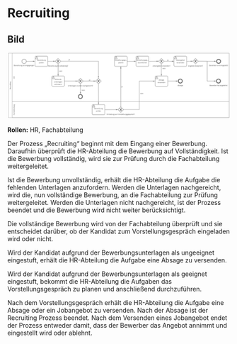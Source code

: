 # Recruiting
## Bild
<img src="./Recruiting.PNG">

**Rollen:** HR, Fachabteilung

Der Prozess „Recruiting“ beginnt mit dem Eingang einer Bewerbung. Daraufhin überprüft die HR-Abteilung die Bewerbung auf Vollständigkeit. Ist die Bewerbung vollständig, wird sie zur Prüfung durch die Fachabteilung weitergeleitet.

Ist die Bewerbung unvollständig, erhält die HR-Abteilung die Aufgabe die fehlenden Unterlagen anzufordern. Werden die Unterlagen nachgereicht, wird die, nun vollständige Bewerbung, an die Fachabteilung zur Prüfung weitergeleitet. Werden die Unterlagen nicht nachgereicht, ist der Prozess beendet und die Bewerbung wird nicht weiter berücksichtigt.

Die vollständige Bewerbung wird von der Fachabteilung überprüft und sie entscheidet darüber, ob der Kandidat zum Vorstellungsgespräch eingeladen wird oder nicht.

Wird der Kandidat aufgrund der Bewerbungsunterlagen als ungeeignet eingestuft, erhält die HR-Abteilung die Aufgabe eine Absage zu versenden.

Wird der Kandidat aufgrund der Bewerbungsunterlagen als geeignet eingestuft, bekommt die HR-Abteilung die Aufgaben das Vorstellungsgespräch zu planen und anschließend durchzuführen.

Nach dem Vorstellungsgespräch erhält die HR-Abteilung die Aufgabe eine Absage oder ein Jobangebot zu versenden. Nach der Absage ist der Recruiting Prozess beendet. Nach dem Versenden eines Jobangebot endet der Prozess entweder damit, dass der Bewerber das Angebot annimmt und eingestellt wird oder ablehnt.